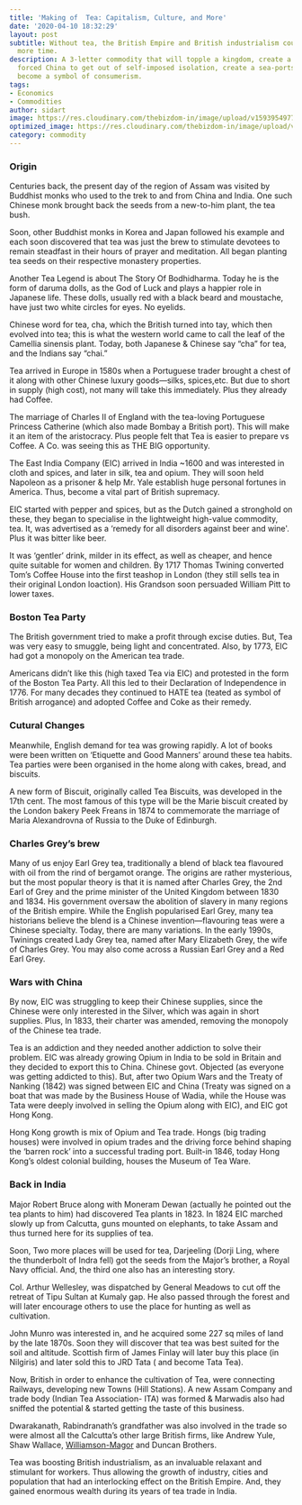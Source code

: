 ```yaml
---
title: 'Making of  Tea: Capitalism, Culture, and More'
date: '2020-04-10 18:32:29'
layout: post
subtitle: Without tea, the British Empire and British industrialism could have taken
  more time.
description: A 3-letter commodity that will topple a kingdom, create a new nation,
  forced China to get out of self-imposed isolation, create a sea-ports, and will
  become a symbol of consumerism.
tags:
- Economics
- Commodities
author: sidart
image: https://res.cloudinary.com/thebizdom-in/image/upload/v1593954977/Tea_fyqmce.png
optimized_image: https://res.cloudinary.com/thebizdom-in/image/upload/v1593954977/Tea_mini_p9eiqv.png
category: commodity
---
```


### Origin
Centuries back, the present day of the region of Assam was visited by Buddhist monks who used to the trek to and from China and India. One such Chinese monk brought back the seeds from a new-to-him plant, the tea bush.

Soon, other Buddhist monks in Korea and Japan followed his example and each soon discovered that tea was just the brew to stimulate devotees to remain steadfast in their hours of prayer and meditation. All began planting tea seeds on their respective monastery properties.

Another Tea Legend is about The Story Of Bodhidharma. Today he is the form of daruma dolls, as the God of Luck and plays a happier role in Japanese life. These dolls, usually red with a black beard and moustache, have just two white circles for eyes. No eyelids.

Chinese word for tea, cha, which the British turned into tay, which then evolved into tea; this is what the western world came to call the leaf of the Camellia sinensis plant. Today, both Japanese & Chinese say “cha” for tea, and the Indians say “chai.”

Tea arrived in Europe in 1580s when a Portuguese trader brought a chest of it along with other Chinese luxury goods—silks, spices,etc. But due to short in supply (high cost), not many will take this immediately. Plus they already had Coffee. 

The marriage of Charles II of England with the tea-loving Portuguese Princess Catherine (which also made Bombay a British port). This will make it an item of the aristocracy. Plus people felt that Tea is easier to prepare vs Coffee. A Co. was seeing this as THE BIG opportunity.

The East India Company (EIC) arrived in India ~1600 and was interested in cloth and spices, and later in silk, tea and opium. They will soon held Napoleon as a prisoner & help Mr. Yale establish huge personal fortunes in America. Thus, become a vital part of British supremacy.

EIC started with pepper and spices, but as the Dutch gained a stronghold on these, they began to specialise in the lightweight high-value commodity, tea. It, was advertised as a ‘remedy for all disorders against beer and wine'. Plus it was bitter like beer.

It was ‘gentler’ drink, milder in its effect, as well as cheaper, and hence quite suitable for women and children. By 1717 Thomas Twining converted Tom’s Coffee House into the first teashop in London (they still sells tea  in their original London loaction). His Grandson soon persuaded  William Pitt to lower taxes.

###  Boston Tea Party
The British government tried to make a profit through excise duties. But, Tea was very easy to smuggle, being light and concentrated. Also, by 1773,  EIC had got a monopoly on the American tea trade.

Americans didn’t like this (high taxed Tea via EIC) and protested in the form of the Boston Tea Party. All this led to their Declaration of Independence in 1776. For many decades they continued to HATE tea (teated as symbol of British arrogance) and adopted Coffee and Coke as their remedy.

### Cutural Changes
Meanwhile, English demand for tea was growing rapidly. A lot of books were been written on ‘Etiquette and Good Manners’ around these tea habits. Tea parties were been organised in the home along with cakes, bread, and biscuits.

A new form of Biscuit, originally called Tea Biscuits, was developed in the 17th cent. The most famous of this type will be the Marie biscuit created by the London bakery Peek Freans in 1874 to commemorate the marriage of Maria Alexandrovna of Russia to the Duke of Edinburgh.

### Charles Grey’s brew
Many of us enjoy Earl Grey tea, traditionally a blend of black tea flavoured with oil from the rind of bergamot orange. The origins are rather mysterious, but the most popular theory is that it is named after Charles Grey, the 2nd Earl of Grey and the prime minister of the United Kingdom between 1830 and 1834. His government oversaw the abolition of slavery in many regions of the British empire. While the English popularised Earl Grey, many tea historians believe the blend is a Chinese invention—flavouring teas were a Chinese specialty. Today, there are many variations. In the early 1990s, Twinings created Lady Grey tea, named after Mary Elizabeth Grey, the wife of Charles Grey. You may also come across a Russian Earl Grey and a Red Earl Grey.

### Wars with China
By now, EIC was struggling to keep their Chinese supplies, since the Chinese were only interested in the Silver, which was again in short supplies. Plus, In 1833, their charter was amended, removing the monopoly of the Chinese tea trade.

Tea is an addiction and they needed another addiction to solve their problem. EIC was already growing Opium in India to be sold in Britain and they decided to export this to China. Chinese govt. Objected (as everyone was getting addicted to this). 
But, after two Opium Wars and the Treaty of Nanking (1842) was signed between EIC and China (Treaty was signed on a boat that was made by the Business House of Wadia, while the House was Tata were deeply involved in selling the Opium along with EIC), and EIC got Hong Kong.

Hong Kong growth is mix of Opium and Tea trade.  Hongs (big trading houses) were involved in opium trades and the driving force behind shaping the ‘barren rock’ into a successful trading port.
Built-in 1846, today Hong Kong’s oldest colonial building, houses the Museum of Tea Ware.

### Back in India
Major Robert Bruce along with Moneram Dewan (actually he pointed out the tea plants to him) had discovered Tea plants in 1823. In 1824 EIC marched slowly up from Calcutta, guns mounted on elephants, to take Assam and thus turned here for its supplies of tea.

Soon, Two more places will be used for tea, Darjeeling (Dorji Ling, where the thunderbolt of Indra fell) got the seeds from the Major’s brother, a Royal Navy official. And, the third one also has an interesting story.

Col. Arthur Wellesley, was dispatched by General Meadows to cut off the retreat of Tipu Sultan at Kumaly gap. He also passed through the forest and will later encourage others to use the place for hunting as well as cultivation.

John Munro was interested in, and he acquired some 227 sq miles of land by the late 1870s. Soon they will discover that tea was best suited for the soil and altitude. Scottish firm of James Finlay will later buy this place (in Nilgiris) and later sold this to JRD Tata ( and become Tata Tea).

Now, British in order to enhance the cultivation of Tea, were connecting Railways, developing new Towns (Hill Stations). A new Assam Company and trade body (Indian Tea Association- ITA) was formed & Marwadis also had sniffed the potential & started getting the taste of this business.
	
Dwarakanath, Rabindranath’s grandfather was also involved in the trade so were almost all the Calcutta’s other large British firms, like Andrew Yule, Shaw Wallace, [Williamson-Magor](https://www.thebizdom.in/williamson-magor-victim-of-a-massive-debt-trap/) and Duncan Brothers.

Tea was boosting British industrialism, as an invaluable relaxant and stimulant for workers. Thus allowing the growth of industry, cities and population that had an interlocking effect on the British Empire. And, they gained enormous wealth during its years of tea trade in India.
